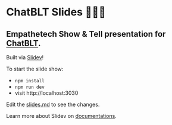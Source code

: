 # ChatBLT Slides  🥓🥬🍅

## Empathetech Show & Tell presentation for [ChatBLT](https://github.com/MollyJeanB/chat-blt).

Built via [Slidev](https://github.com/slidevjs/slidev)!

To start the slide show:

- `npm install`
- `npm run dev`
- visit http://localhost:3030

Edit the [slides.md](./slides.md) to see the changes.

Learn more about Slidev on [documentations](https://sli.dev/).
